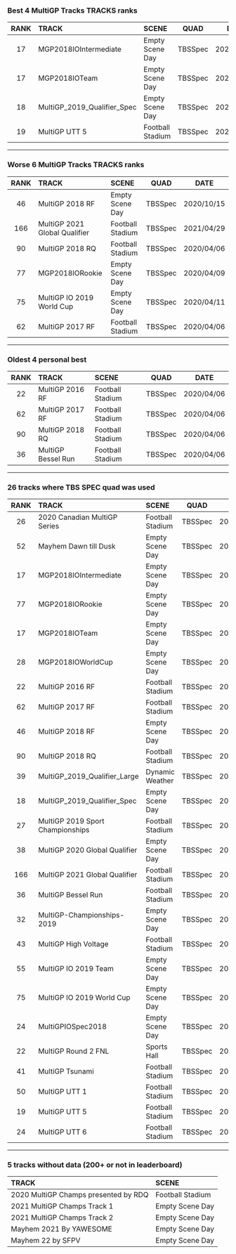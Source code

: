 ### Best 4 MultiGP Tracks TRACKS ranks
|RANK|TRACK|SCENE|QUAD|DATE|
|:---:|:---|:---|:---:|:---:|
|17|MGP2018IOIntermediate|Empty Scene Day|TBSSpec|2020/04/09|
|17|MGP2018IOTeam|Empty Scene Day|TBSSpec|2020/05/05|
|18|MultiGP_2019_Qualifier_Spec|Empty Scene Day|TBSSpec|2020/08/30|
|19|MultiGP UTT 5|Football Stadium|TBSSpec|2020/04/06|
---
### Worse 6 MultiGP Tracks TRACKS ranks
|RANK|TRACK|SCENE|QUAD|DATE|
|:---:|:---|:---|:---:|:---:|
|46|MultiGP 2018 RF|Empty Scene Day|TBSSpec|2020/10/15|
|166|MultiGP 2021 Global Qualifier|Football Stadium|TBSSpec|2021/04/29|
|90|MultiGP 2018 RQ|Football Stadium|TBSSpec|2020/04/06|
|77|MGP2018IORookie|Empty Scene Day|TBSSpec|2020/04/09|
|75|MultiGP IO 2019 World Cup|Empty Scene Day|TBSSpec|2020/04/11|
|62|MultiGP 2017 RF|Football Stadium|TBSSpec|2020/04/06|
---
### Oldest 4 personal best
|RANK|TRACK|SCENE|QUAD|DATE|
|:---:|:---|:---|:---:|:---:|
|22|MultiGP 2016 RF|Football Stadium|TBSSpec|2020/04/06|
|62|MultiGP 2017 RF|Football Stadium|TBSSpec|2020/04/06|
|90|MultiGP 2018 RQ|Football Stadium|TBSSpec|2020/04/06|
|36|MultiGP Bessel Run|Football Stadium|TBSSpec|2020/04/06|
---
### 26 tracks where TBS SPEC quad was used
|RANK|TRACK|SCENE|QUAD|DATE|
|:---:|:---|:---|:---:|:---:|
|26|2020 Canadian MultiGP Series|Football Stadium|TBSSpec|2020/08/19|
|52|Mayhem Dawn till Dusk|Empty Scene Day|TBSSpec|2020/04/09|
|17|MGP2018IOIntermediate|Empty Scene Day|TBSSpec|2020/04/09|
|77|MGP2018IORookie|Empty Scene Day|TBSSpec|2020/04/09|
|17|MGP2018IOTeam|Empty Scene Day|TBSSpec|2020/05/05|
|28|MGP2018IOWorldCup|Empty Scene Day|TBSSpec|2020/05/05|
|22|MultiGP 2016 RF|Football Stadium|TBSSpec|2020/04/06|
|62|MultiGP 2017 RF|Football Stadium|TBSSpec|2020/04/06|
|46|MultiGP 2018 RF|Empty Scene Day|TBSSpec|2020/10/15|
|90|MultiGP 2018 RQ|Football Stadium|TBSSpec|2020/04/06|
|39|MultiGP_2019_Qualifier_Large|Dynamic Weather|TBSSpec|2020/08/30|
|18|MultiGP_2019_Qualifier_Spec|Empty Scene Day|TBSSpec|2020/08/30|
|27|MultiGP 2019 Sport Championships|Football Stadium|TBSSpec|2020/08/24|
|38|MultiGP 2020 Global Qualifier|Empty Scene Day|TBSSpec|2020/07/09|
|166|MultiGP 2021 Global Qualifier|Football Stadium|TBSSpec|2021/04/29|
|36|MultiGP Bessel Run|Football Stadium|TBSSpec|2020/04/06|
|32|MultiGP-Championships-2019|Empty Scene Day|TBSSpec|2020/04/11|
|43|MultiGP High Voltage|Football Stadium|TBSSpec|2020/04/06|
|55|MultiGP IO 2019 Team|Empty Scene Day|TBSSpec|2020/04/11|
|75|MultiGP IO 2019 World Cup|Empty Scene Day|TBSSpec|2020/04/11|
|24|MultiGPIOSpec2018|Empty Scene Day|TBSSpec|2020/04/11|
|22|MultiGP Round 2 FNL|Sports Hall|TBSSpec|2020/04/14|
|41|MultiGP Tsunami|Football Stadium|TBSSpec|2020/04/06|
|50|MultiGP UTT 1|Football Stadium|TBSSpec|2020/04/06|
|19|MultiGP UTT 5|Football Stadium|TBSSpec|2020/04/06|
|24|MultiGP UTT 6|Football Stadium|TBSSpec|2020/04/06|
---
### 5 tracks without data (200+ or not in leaderboard)
|TRACK|SCENE|
|:---|:---|
|2020 MultiGP Champs presented by RDQ|Football Stadium|
|2021 MultiGP Champs Track 1|Empty Scene Day|
|2021 MultiGP Champs Track 2|Empty Scene Day|
|Mayhem 2021 By YAWESOME|Empty Scene Day|
|Mayhem 22 by SFPV|Empty Scene Day|
